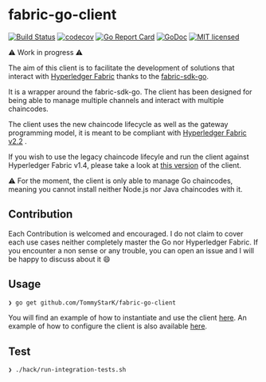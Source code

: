 # fabric-go-client

[![Build Status](https://travis-ci.org/TommyStarK/fabric-go-client.svg?branch=master)](https://travis-ci.org/TommyStarK/fabric-go-client)
[![codecov](https://codecov.io/gh/TommyStarK/fabric-go-client/branch/master/graph/badge.svg)](https://codecov.io/gh/TommyStarK/fabric-go-client)
[![Go Report Card](https://goreportcard.com/badge/github.com/TommyStarK/fabric-go-client)](https://goreportcard.com/report/github.com/TommyStarK/fabric-go-client)
[![GoDoc](https://godoc.org/github.com/TommyStarK/fabric-go-client?status.svg)](https://godoc.org/github.com/TommyStarK/fabric-go-client)
[![MIT licensed](https://img.shields.io/badge/license-MIT-blue.svg)](./LICENSE)

:warning: Work in progress :warning:

The aim of this client is to facilitate the development of solutions that interact with [Hyperledger Fabric](https://hyperledger-fabric.readthedocs.io/en/release-2.2/) thanks to the [fabric-sdk-go](https://github.com/hyperledger/fabric-sdk-go).

It is a wrapper around the fabric-sdk-go. The client has been designed for being able to manage multiple channels and interact with multiple chaincodes.

The client uses the new chaincode lifecycle as well as the gateway programming model, it is meant to be compliant with [Hyperledger Fabric v2.2](https://hyperledger-fabric.readthedocs.io/en/release-2.2/) .

If you wish to use the legacy chaincode lifecyle and run the client against Hyperledger Fabric v1.4, please take a look at [this version](https://github.com/TommyStarK/fabric-go-client/tree/v1.4) of the client.

:warning: For the moment, the client is only able to manage Go chaincodes, meaning you cannot install neither Node.js nor Java chaincodes with it.

## Contribution

Each Contribution is welcomed and encouraged. I do not claim to cover each use cases neither completely master the Go nor Hyperledger Fabric. If you encounter a non sense or any trouble, you can open an issue and I will be happy to discuss about it :smile:

## Usage

```bash
❯ go get github.com/TommyStarK/fabric-go-client
```

You will find an example of how to instantiate and use the client [here](https://github.com/TommyStarK/fabric-go-client/blob/master/example_test.go). An example of how to configure the client is also available [here](https://github.com/TommyStarK/fabric-go-client/blob/master/testdata/client/client-config.yaml).

## Test

```bash
❯ ./hack/run-integration-tests.sh
```
